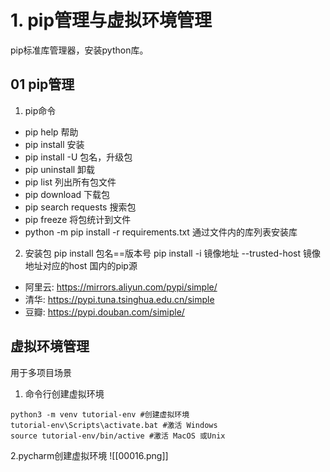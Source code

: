 # 1. pip管理与虚拟环境管理

pip标准库管理器，安装python库。

## 01 pip管理

1. pip命令

- pip help 帮助
- pip install 安装
- pip install -U 包名，升级包
- pip uninstall 卸载
- pip list 列出所有包文件
- pip download 下载包
- pip search requests 搜索包
- pip freeze 将包统计到文件
- python -m pip install -r requirements.txt 通过文件内的库列表安装库

2. 安装包 pip install 包名==版本号 pip install -i 镜像地址 --trusted-host 镜像地址对应的host 国内的pip源

- 阿里云: https://mirrors.aliyun.com/pypi/simple/
- 清华: https://pypi.tuna.tsinghua.edu.cn/simple
- 豆瓣: https://pypi.douban.com/simiple/

## 虚拟环境管理

用于多项目场景

1. 命令行创建虚拟环境

```
python3 -m venv tutorial-env #创建虚拟环境
tutorial-env\Scripts\activate.bat #激活 Windows
source tutorial-env/bin/active #激活 MacOS 或Unix
```

2.pycharm创建虚拟环境
![[00016.png]]